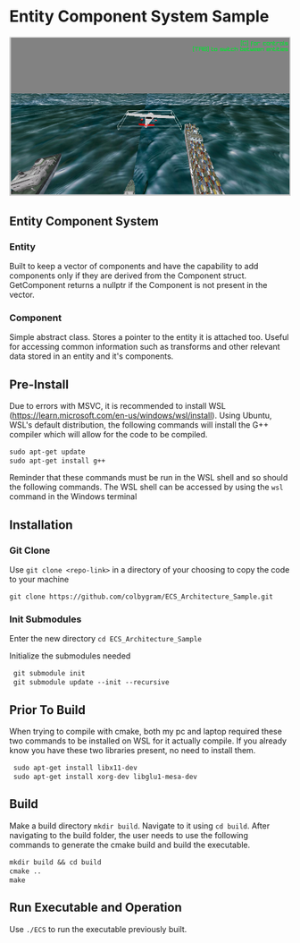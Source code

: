 # Entity Component System Sample 
![alt text](<Github Resources/Screenshot 2024-04-18 150555.png>)
## Entity Component System
### Entity
Built to keep a vector of components and have the capability to add components only if they are derived from the Component struct. GetComponent returns a nullptr if the Component is not present in the vector.
### Component 
Simple abstract class. Stores a pointer to the entity it is attached too. Useful for accessing common information such as transforms and other relevant data stored in an entity and it's components.

## Pre-Install
Due to errors with MSVC, it is recommended to install WSL (https://learn.microsoft.com/en-us/windows/wsl/install). Using Ubuntu, WSL's default distribution, the following commands will install the G++ compiler which will allow for the code to be compiled.
```
sudo apt-get update
sudo apt-get install g++
```
Reminder that these commands must be run in the WSL shell and so should the following commands. The WSL shell can be accessed by using the ```wsl``` command in the Windows terminal

## Installation
### Git Clone
Use ```git clone <repo-link>``` in a directory of your choosing to copy the code to your machine
```
git clone https://github.com/colbygram/ECS_Architecture_Sample.git
```
### Init Submodules
Enter the new directory
```cd ECS_Architecture_Sample```

Initialize the submodules needed
```
 git submodule init
 git submodule update --init --recursive
```

## Prior To Build
When trying to compile with cmake, both my pc and laptop required these two commands to be installed on WSL for it actually compile. If you already know you have these two libraries present, no need to install them.
```
 sudo apt-get install libx11-dev
 sudo apt-get install xorg-dev libglu1-mesa-dev
```

## Build
Make a build directory ```mkdir build```. Navigate to it using ```cd build```. After navigating to the build folder, the user needs to use the following commands to generate the cmake build and build the executable.
```
mkdir build && cd build
cmake ..
make
```

## Run Executable and Operation
Use ```./ECS``` to run the executable previously built.
